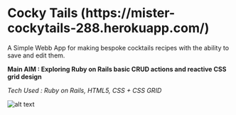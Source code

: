 <h1>Cocky Tails (https://mister-cockytails-288.herokuapp.com/)</h1>


<p>A Simple Webb App for making bespoke cocktails recipes with the ability to save and edit them. </p>

<p><b>Main AIM : Exploring Ruby on Rails basic CRUD actions and reactive CSS grid design</b></p>

<p><i>Tech Used : Ruby on Rails, HTML5, CSS + CSS GRID</i> </p>



![alt text](https://res.cloudinary.com/dpxibu6l4/image/upload/v1574604899/Screen_Shot_2019-11-18_at_11.08.27_spxuof.png)


